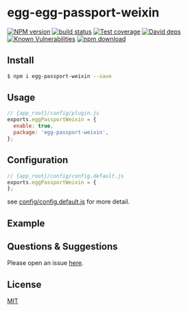 # egg-egg-passport-weixin

[![NPM version][npm-image]][npm-url]
[![build status][travis-image]][travis-url]
[![Test coverage][codecov-image]][codecov-url]
[![David deps][david-image]][david-url]
[![Known Vulnerabilities][snyk-image]][snyk-url]
[![npm download][download-image]][download-url]

[npm-image]: https://img.shields.io/npm/v/egg-egg-passport-weixin.svg?style=flat-square
[npm-url]: https://npmjs.org/package/egg-egg-passport-weixin
[travis-image]: https://img.shields.io/travis/eggjs/egg-egg-passport-weixin.svg?style=flat-square
[travis-url]: https://travis-ci.org/eggjs/egg-egg-passport-weixin
[codecov-image]: https://img.shields.io/codecov/c/github/eggjs/egg-egg-passport-weixin.svg?style=flat-square
[codecov-url]: https://codecov.io/github/eggjs/egg-egg-passport-weixin?branch=master
[david-image]: https://img.shields.io/david/eggjs/egg-egg-passport-weixin.svg?style=flat-square
[david-url]: https://david-dm.org/eggjs/egg-egg-passport-weixin
[snyk-image]: https://snyk.io/test/npm/egg-egg-passport-weixin/badge.svg?style=flat-square
[snyk-url]: https://snyk.io/test/npm/egg-egg-passport-weixin
[download-image]: https://img.shields.io/npm/dm/egg-egg-passport-weixin.svg?style=flat-square
[download-url]: https://npmjs.org/package/egg-egg-passport-weixin

<!--
Description here.
-->

## Install

```bash
$ npm i egg-passport-weixin --save
```

## Usage

```js
// {app_root}/config/plugin.js
exports.eggPassportWeixin = {
  enable: true,
  package: 'egg-passport-weixin',
};
```

## Configuration

```js
// {app_root}/config/config.default.js
exports.eggPassportWeixin = {
};
```

see [config/config.default.js](config/config.default.js) for more detail.

## Example

<!-- example here -->

## Questions & Suggestions

Please open an issue [here](https://github.com/eggjs/egg/issues).

## License

[MIT](LICENSE)
